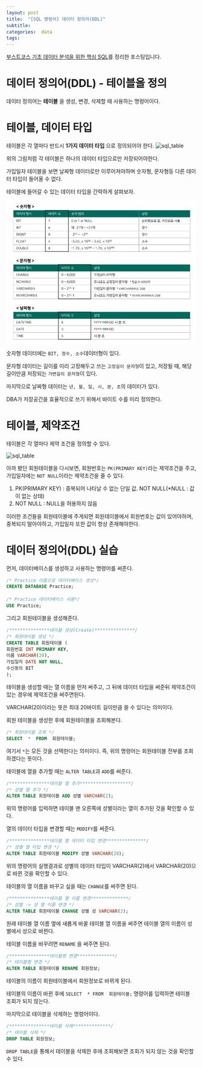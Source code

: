 ```yaml
---
layout: post
title:  "[SQL 명령어] 데이터 정의어(DDL)"
subtitle:   
categories:  data
tags: 
---
```

[부스트코스 기초 데이터 분석을 위한 핵심 SQL](https://www.boostcourse.org/ds102/joinLectures/114920)를 정리한 포스팅입니다.

# 데이터 정의어(DDL) - 테이블을 정의
데이터 정의어는 __테이블__ 을 생성, 변경, 삭제할 때 사용하는 명령어이다.

# 테이블, 데이터 타입
테이블은 각 열마다 반드시 __1가지 데이터 타입__ 으로 정의되어야 한다.
![sql_table](https://cphinf.pstatic.net/mooc/20210309_108/1615293978618hKsYw_PNG/_1.png)

위의 그림처럼 각 테이블은 하나의 데이터 타입으로만 저장되어야한다.

가입일자 테이블을 보면 날짜형 데이터로만 이루어져야하며 숫자형, 문자형등 다른 데이터 타입이 들어올 수 없다.

테이블에 들어갈 수 있는 데이터 타입을 간략하게 살펴보자.

![data_type](/assets/img/posts/data_type.png)

숫자형 데이터에는 `BIT, 정수, 소수`데이터형이 있다.

문자형 데이터는 길이를 미리 고정해두고 쓰는 `고정길이 문자형`이 있고, 저장될 때, 해당 길이만큼 저장되는 `가변길이 문자형`이 있다.

마지막으로 날짜형 데이터는 `년, 월, 일, 시, 분, 초`의 데이터가 있다.

DBA가 저장공간을 효율적으로 쓰기 위해서 바이트 수를 미리 정의한다.

# 테이블, 제약조건
테이블은 각 열마다 제약 조건을 정의할 수 있다.

![sql_table](https://cphinf.pstatic.net/mooc/20210309_108/1615293978618hKsYw_PNG/_1.png)

아까 봤던 회원테이블을 다시보면, 회원번호는 `PK(PRIMARY KEY)`라는 제약조건을 주고, 가입일자에는 `NOT NULL`이라는 제약조건을 줄 수 있다.

1. PK(PRIMARY KEY) : 중복되어 나타날 수 없는 단일 값. NOT NULL(*NULL : 값이 없는 상태)
2. NOT NULL : NULL을 허용하지 않음

이러한 조건들을 회원테이블에 주게되면 회원테이블에서 회원번호는 값이 있어야하며, 중복되지 말아야하고, 가입일자 또한 값이 항상 존재해야한다.

# 데이터 정의어(DDL) 실습
먼저, 데이터베이스를 생성하고 사용하는 명령어를 써준다.
```sql
/* Practice 이름으로 데이터베이스 생성*/
CREATE DATABASE Practice;

/* Practice 데이터베이스 사용*/
USE Practice;
```

그리고 회원테이블을 생성해준다.
```sql
/***************테이블 생성(Create)***************/
/* 회원테이블 생성 */
CREATE TABLE 회원테이블 (
회원번호 INT PRIMARY KEY,
이름 VARCHAR(20),
가입일자 DATE NOT NULL,
수신동의 BIT
);
```
테이블을 생성할 때는 열 이름을 먼저 써주고, 그 뒤에 데이터 타입을 써준뒤 제약조건이 있는 경우에 제약조건을 써주면된다.

VARCHAR(20)이라는 뜻은 최대 20바이트 길이만큼 쓸 수 있다는 의미이다.

회원 테이블을 생성한 후에 회원테이블을 조회해본다.
```sql
/* 회원테이블 조회 */
SELECT  *  FROM  회원테이블;
```
여기서 `*`는 모든 것을 선택한다는 의미이다. 즉, 위의 명령어는 회원테이블 전부를 조회하겠다는 뜻이다.

테이블에 열을 추가할 때는 `ALTER TABLE`과 `ADD`를 써준다.
```sql
/***************테이블 열 추가*******************/  
/* 성별 열 추가 */  
ALTER TABLE 회원테이블 ADD 성별 VARCHAR(2);
```
위의 명령어를 입력하면 테이블 맨 오른쪽에 성별이라는 열이 추가된 것을 확인할 수 있다.

열의 데이터 타입을 변경할 때는 `MODIFY`를 써준다.

```sql
/***************테이블 열 데이터 타입 변경***************/  
/* 성별 열 타입 변경 */  
ALTER TABLE 회원테이블 MODIFY 성별 VARCHAR(20);
```
위의 명령어의 실행결과로 성별의 데이터 타입이 VARCHAR(2)에서 VARCHAR(20)으로 바뀐 것을 확인할 수 있다.

테이블의 열 이름을 바꾸고 싶을 때는 `CHANGE`를 써주면 된다.
```sql
/***************테이블 열 이름 변경**************/  
/* 성별 -> 성 열 이름 변경 */  
ALTER TABLE 회원테이블 CHANGE 성별 성 VARCHAR(2);
```
원래 테이블 열 이름 옆에 새롭게 바꿀 테이블 열 이름을 써주면 테이블 열의 이름이 성별에서 성으로 바뀐다.

테이블 이름을 바꾸려면 `RENAME` 을 써주면 된다.
```sql
/***************테이블명 변경**************/  
/* 테이블명 변경 */  
ALTER TABLE 회원테이블 RENAME 회원정보;
```
테이블의 이름이 회원테이블에서 회원정보로 바뀌게 된다.

테이블의 이름이 바뀐 후에 `SELECT  * FROM  회원테이블;` 명령어를 입력하면 테이블 조회가 되지 않는다.

마지막으로 테이블을 삭제하는 명령어이다.
```sql
/***************테이블 삭제**************/  
/* 테이블 삭제 */  
DROP TABLE 회원정보;
```
`DROP TABLE`을 통해서 테이블을 삭제한 후에 조회해보면 조회가 되지 않는 것을 확인할 수 있다.